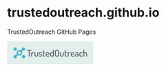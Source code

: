# trustedoutreach.github.io

TrustedOutreach GitHub Pages

![TrustedOutreach Logo](readme-logo.png)
